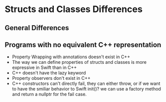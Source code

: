 # Structs and Classes Differences

## General Differences


## Programs with no equivalent C++ representation
* Property Wrapping with annotations doesn't exist in C++
* The way we can define properties of structs and classes is more expressive in Swift than in C++
* C++ doesn't have the lazy keyword
* Property observers don't exist in C++
* C++ constructors can't directly fail, they can either throw, or if we want to have the smiliar behavior to Swift init()? we can use a factory method and return a nullptr for the fail case. 